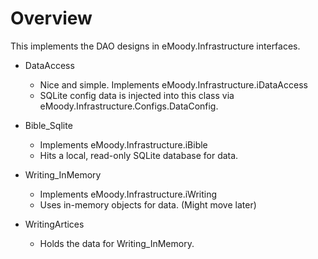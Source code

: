 ﻿# Overview

This implements the DAO designs in eMoody.Infrastructure interfaces. 



* DataAccess
    * Nice and simple. Implements eMoody.Infrastructure.iDataAccess
    * SQLite config data is injected into this class via eMoody.Infrastructure.Configs.DataConfig.

* Bible_Sqlite
    * Implements eMoody.Infrastructure.iBible
    * Hits a local, read-only SQLite database for data.

* Writing_InMemory
    * Implements eMoody.Infrastructure.iWriting
    * Uses in-memory objects for data. (Might move later)

* WritingArtices
    * Holds the data for Writing_InMemory.


